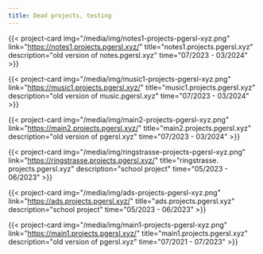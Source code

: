 ```yaml
---
title: Dead projects, testing
---
```


{{< project-card img="/media/img/notes1-projects-pgersl-xyz.png" link="https://notes1.projects.pgersl.xyz/" title="notes1.projects.pgersl.xyz" description="old version of notes.pgersl.xyz" time="07/2023 - 03/2024" >}}

{{< project-card img="/media/img/music1-projects-pgersl-xyz.png" link="https://music1.projects.pgersl.xyz/" title="music1.projects.pgersl.xyz" description="old version of music.pgersl.xyz" time="07/2023 - 03/2024" >}}

{{< project-card img="/media/img/main2-projects-pgersl-xyz.png" link="https://main2.projects.pgersl.xyz/" title="main2.projects.pgersl.xyz" description="old version of pgersl.xyz" time="07/2023 - 03/2024" >}}

{{< project-card img="/media/img/ringstrasse-projects-pgersl-xyz.png" link="https://ringstrasse.projects.pgersl.xyz/" title="ringstrasse. projects.pgersl.xyz" description="school project" time="05/2023 - 06/2023" >}}

{{< project-card img="/media/img/ads-projects-pgersl-xyz.png" link="https://ads.projects.pgersl.xyz/" title="ads.projects.pgersl.xyz" description="school project" time="05/2023 - 06/2023" >}}

{{< project-card img="/media/img/main1-projects-pgersl-xyz.png" link="https://main1.projects.pgersl.xyz/" title="main1.projects.pgersl.xyz" description="old version of pgersl.xyz" time="07/2021 - 07/2023" >}}